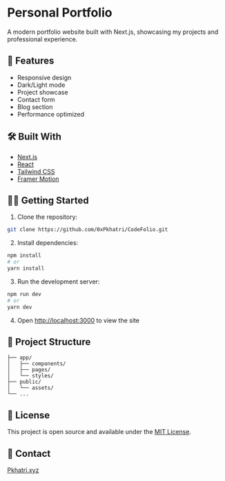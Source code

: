# Personal Portfolio

A modern portfolio website built with Next.js, showcasing my projects and professional experience.

## 🚀 Features

- Responsive design
- Dark/Light mode
- Project showcase
- Contact form
- Blog section
- Performance optimized

## 🛠️ Built With

- [Next.js](https://nextjs.org/)
- [React](https://reactjs.org/)
- [Tailwind CSS](https://tailwindcss.com/)
- [Framer Motion](https://www.framer.com/motion/)

## 🏃‍♂️ Getting Started

1. Clone the repository:

```bash
git clone https://github.com/0xPkhatri/CodeFolio.git
```

2. Install dependencies:

```bash
npm install
# or
yarn install
```

3. Run the development server:

```bash
npm run dev
# or
yarn dev
```

4. Open [http://localhost:3000](http://localhost:3000) to view the site

## 📁 Project Structure

```
├── app/
│   ├── components/
│   ├── pages/
│   └── styles/
├── public/
│   └── assets/
└── ...
```

## 📝 License

This project is open source and available under the [MIT License](LICENSE).

## 📧 Contact

<a href="http://pkhatri.xyz/" target="_blank">Pkhatri.xyz</a>
